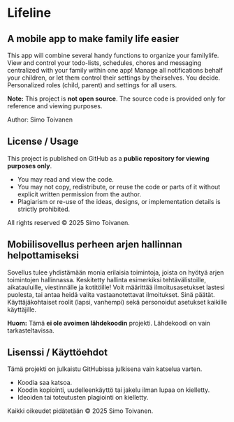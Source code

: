 # Lifeline

## A mobile app to make family life easier
This app will combine several handy functions to organize your familylife.
View and control your todo-lists, schedules, chores and messaging centralized with your family within one app!
Manage all notifications behalf your children, or let them control their settings by theirselves. You decide.
Personalized roles (child, parent) and settings for all users.

**Note:** This project is **not open source**. The source code is provided only for reference and viewing purposes.

Author: Simo Toivanen  


## License / Usage

This project is published on GitHub as a **public repository for viewing purposes only**.  

- You may read and view the code.  
- You may not copy, redistribute, or reuse the code or parts of it without explicit written permission from the author.  
- Plagiarism or re-use of the ideas, designs, or implementation details is strictly prohibited.  

All rights reserved © 2025 Simo Toivanen.  


## Mobiilisovellus perheen arjen hallinnan helpottamiseksi
Sovellus tulee yhdistämään monia erilaisia toimintoja, joista on hyötyä arjen toimintojen hallinnassa.
Keskitetty hallinta esimerkiksi tehtävälistoille, aikatauluille, viestinnälle ja kotitöille!
Voit määrittää ilmoitusasetukset lastesi puolesta, tai antaa heidä valita vastaanotettavat ilmoitukset. Sinä päätät.
Käyttäjäkohtaiset roolit (lapsi, vanhempi) sekä personoidut asetukset kaikille käyttäjille.

**Huom:** Tämä **ei ole avoimen lähdekoodin** projekti. Lähdekoodi on vain tarkasteltavissa.  


## Lisenssi / Käyttöehdot

Tämä projekti on julkaistu GitHubissa julkisena vain katselua varten.  

- Koodia saa katsoa.  
- Koodin kopiointi, uudelleenkäyttö tai jakelu ilman lupaa on kielletty.  
- Ideoiden tai toteutusten plagiointi on kielletty.  

Kaikki oikeudet pidätetään © 2025 Simo Toivanen.  
